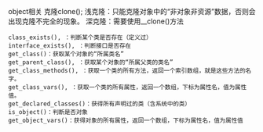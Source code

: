 object相关
	克隆clone();
	浅克隆：只能克隆对象中的“非对象非资源”数据，否则会出现克隆不完全的现象。
	深克隆：需要使用__clone()方法


	class_exists(), ：判断某个类是否存在（定义过）
	interface_exists(), ：判断接口是否存在
	get_class()：获取某个对象的“所属类名”
	get_parent_class(), ：获取某个对象的“所属父类的类名”
	get_class_methods(), ：获取一个类的所有方法，返回一个索引数组，就是这些方法的名字。
	get_class_vars(), ：获取一个类的所有属性，返回一个数组，下标为属性名，值为属性值。
	get_declared_classes()：获得所有声明过的类（含系统中的类）
	is_object()：判断是否对象
	get_object_vars()：获得对象的所有属性，返回一个数组，下标为属性名，值为属性值
